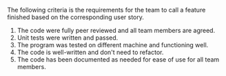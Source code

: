 The following criteria is the requirements for the team to call a feature finished based on the corresponding user story.

1. The code were fully peer reviewed and all team members are agreed.
2. Unit tests were written and passed.
3. The program was tested on different machine and functioning well.
4. The code is well-written and don't need to refactor.
5. The code has been documented as needed for ease of use for all team members.
